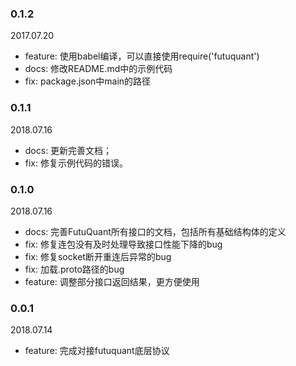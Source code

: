 ### 0.1.2

2017.07.20

* feature: 使用babel编译，可以直接使用require('futuquant')
* docs: 修改README.md中的示例代码
* fix: package.json中main的路径

### 0.1.1

2018.07.16

* docs: 更新完善文档；
* fix: 修复示例代码的错误。

### 0.1.0  

2018.07.16

* docs: 完善FutuQuant所有接口的文档，包括所有基础结构体的定义
* fix: 修复连包没有及时处理导致接口性能下降的bug
* fix: 修复socket断开重连后异常的bug
* fix: 加载.proto路径的bug
* feature: 调整部分接口返回结果，更方便使用

### 0.0.1  

2018.07.14

* feature: 完成对接futuquant底层协议